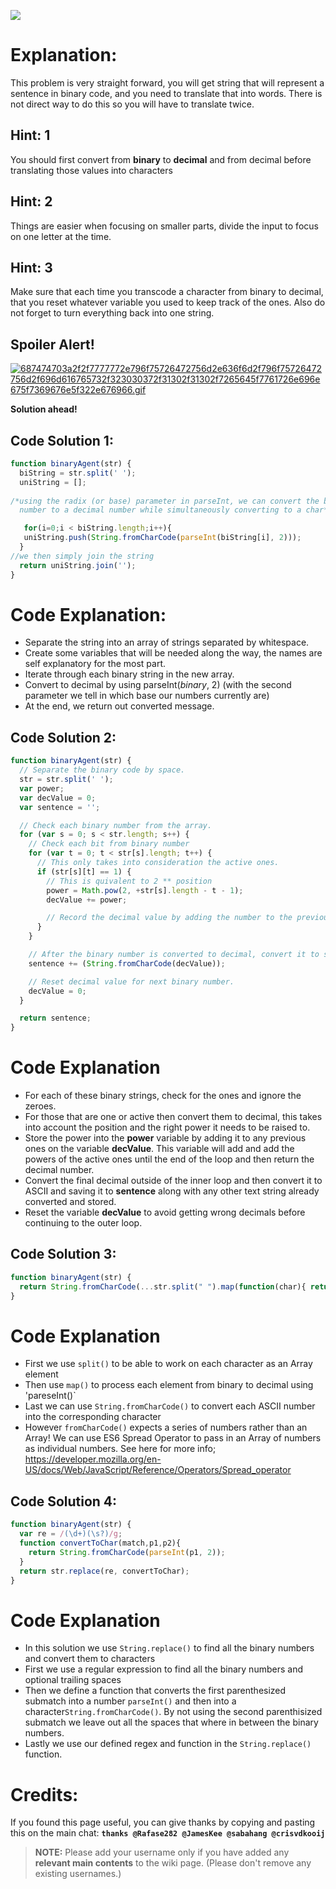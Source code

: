 ![](http://i.imgur.com/HSwaSFK.jpg)

# Explanation:
This problem is very straight forward, you will get string that will represent a sentence in binary code, and you need to translate that into words. There is not direct way to do this so you will have to translate twice.

## Hint: 1
You should first convert from **binary** to **decimal** and from decimal before translating those values into characters

## Hint: 2
Things are easier when focusing on smaller parts, divide the input to focus on one letter at the time.

## Hint: 3
Make sure that each time you transcode a character from binary to decimal, that you reset whatever variable you used to keep track of the ones. Also do not forget to turn everything back into one string.

## Spoiler Alert!
[![687474703a2f2f7777772e796f75726472756d2e636f6d2f796f75726472756d2f696d616765732f323030372f31302f31302f7265645f7761726e696e675f7369676e5f322e676966.gif](https://files.gitter.im/FreeCodeCamp/Wiki/nlOm/thumb/687474703a2f2f7777772e796f75726472756d2e636f6d2f796f75726472756d2f696d616765732f323030372f31302f31302f7265645f7761726e696e675f7369676e5f322e676966.gif)](https://files.gitter.im/FreeCodeCamp/Wiki/nlOm/687474703a2f2f7777772e796f75726472756d2e636f6d2f796f75726472756d2f696d616765732f323030372f31302f31302f7265645f7761726e696e675f7369676e5f322e676966.gif)

**Solution ahead!**

## Code Solution 1:

```js
function binaryAgent(str) {
  biString = str.split(' ');
  uniString = [];
  
/*using the radix (or base) parameter in parseInt, we can convert the binary 
  number to a decimal number while simultaneously converting to a char*/

   for(i=0;i < biString.length;i++){
   uniString.push(String.fromCharCode(parseInt(biString[i], 2))); 
  }
//we then simply join the string
  return uniString.join('');
}
```
# Code Explanation:
- Separate the string into an array of strings separated by whitespace.
- Create some variables that will be needed along the way, the names are self explanatory for the most part.
- Iterate through each binary string in the new array.
- Convert to decimal by using parseInt(*binary*, 2) (with the second parameter we tell in which base our numbers currently are) 
- At the end, we return out converted message.

## Code Solution 2:

```js
function binaryAgent(str) {
  // Separate the binary code by space.
  str = str.split(' ');
  var power;
  var decValue = 0;
  var sentence = '';

  // Check each binary number from the array.
  for (var s = 0; s < str.length; s++) {
    // Check each bit from binary number
    for (var t = 0; t < str[s].length; t++) {
      // This only takes into consideration the active ones.
      if (str[s][t] == 1) {
        // This is quivalent to 2 ** position
        power = Math.pow(2, +str[s].length - t - 1);
        decValue += power;

        // Record the decimal value by adding the number to the previous one.
      }
    }

    // After the binary number is converted to decimal, convert it to string and store
    sentence += (String.fromCharCode(decValue));

    // Reset decimal value for next binary number.
    decValue = 0;
  }

  return sentence;
}
```
# Code Explanation
- For each of these binary strings, check for the ones and ignore the zeroes.
- For those that are one or active then convert them to decimal, this takes into account the position and the right power it needs to be raised to.
- Store the power into the **power** variable by adding it to any previous ones on the variable **decValue**. This variable will add and add the powers of the active ones until the end of the loop and then return the decimal number.
- Convert the final decimal outside of the inner loop and then convert it to ASCII and saving it to **sentence** along with any other text string already converted and stored.
- Reset the variable **decValue** to avoid getting wrong decimals before continuing to the outer loop.

## Code Solution 3:

```js
function binaryAgent(str) {
  return String.fromCharCode(...str.split(" ").map(function(char){ return parseInt(char, 2); }));
}
```

# Code Explanation
- First we use `split()` to be able to work on each character as an Array element
- Then use `map()` to process each element  from binary to decimal using 'pareseInt()`
- Last we can use `String.fromCharCode()` to convert each ASCII number into the corresponding character
- However `fromCharCode()` expects a series of numbers rather than an Array! We can use ES6 Spread Operator to pass in an Array of numbers as individual numbers. See here for more info; https://developer.mozilla.org/en-US/docs/Web/JavaScript/Reference/Operators/Spread_operator

## Code Solution 4:

```js
function binaryAgent(str) {
  var re = /(\d+)(\s?)/g;
  function convertToChar(match,p1,p2){
    return String.fromCharCode(parseInt(p1, 2));
  }
  return str.replace(re, convertToChar);
}
```

# Code Explanation
- In this solution we use `String.replace()` to find all the binary numbers and convert them to characters
- First we use a regular expression to find all the binary numbers and optional trailing spaces
- Then we define a function that converts the first parenthesized submatch into a number `parseInt()` and then into a character`String.fromCharCode()`. By not using the second parenthisized submatch we leave out all the spaces that where in between the binary numbers.
- Lastly we use our defined regex and function in the `String.replace()` function.

# Credits:
If you found this page useful, you can give thanks by copying and pasting this on the main chat:  **`thanks @Rafase282 @JamesKee @sabahang @crisvdkooij`**

> **NOTE:** Please add your username only if you have added any **relevant main contents** to the wiki page. (Please don't remove any existing usernames.)
